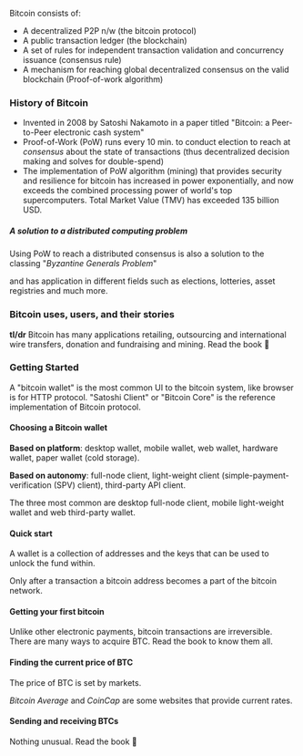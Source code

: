 



Bitcoin consists of:

- A decentralized P2P n/w (the bitcoin protocol)
- A public transaction ledger (the blockchain)
- A set of rules for independent transaction validation and concurrency issuance (consensus rule)
- A mechanism for reaching global decentralized consensus on the valid blockchain (Proof-of-work algorithm)



### History of Bitcoin

- Invented in 2008 by Satoshi Nakamoto in a paper titled "Bitcoin: a Peer-to-Peer electronic cash system"
- Proof-of-Work (PoW) runs every 10 min. to conduct election to reach at *consensus* about the state of transactions (thus decentralized decision making and solves for double-spend)
- The implementation of PoW algorithm (mining) that provides security and resilience for bitcoin has increased in power exponentially, and now exceeds the combined processing power of world's top supercomputers. Total Market Value (TMV) has exceeded 135 billion USD.



##### ***A solution to a distributed computing problem***

Using PoW to reach a distributed consensus is also a solution to the classing "*Byzantine Generals Problem*"

and has application in different fields such as elections, lotteries, asset registries and much more.



### Bitcoin uses, users, and their stories

**tl/dr** Bitcoin has many applications retailing, outsourcing and international wire transfers, donation and fundraising and mining. Read the book 🙈



### Getting Started

A "bitcoin wallet" is the most common UI to the bitcoin system, like browser is for HTTP protocol. "Satoshi Client" or "Bitcoin Core" is the reference implementation of Bitcoin protocol.

#### Choosing a Bitcoin wallet

**Based on platform**: desktop wallet, mobile wallet, web wallet, hardware wallet, paper wallet (cold storage).

**Based on autonomy**: full-node client, light-weight client (simple-payment-verification (SPV) client), third-party API client.

The three most common are desktop full-node client, mobile light-weight wallet and web third-party wallet.

#### Quick start

A wallet is a collection of addresses and the keys that can be used to unlock the fund within.

Only after a transaction a bitcoin address becomes a part of the bitcoin network.

#### Getting your first bitcoin

Unlike other electronic payments, bitcoin transactions are irreversible. There are many ways to acquire BTC. Read the book to know them all.

#### Finding the current price of BTC

The price of BTC is set by markets.

*Bitcoin Average* and *CoinCap* are some websites that provide current rates.

#### Sending and receiving BTCs

Nothing unusual. Read the book 🙂


